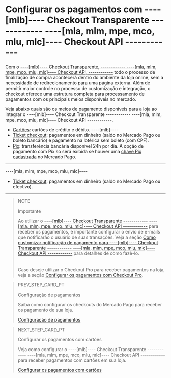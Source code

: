 # Configurar os pagamentos com ----[mlb]---- Checkout Transparente ------------ ----[mla, mlm, mpe, mco, mlu, mlc]---- Checkout API ------------

Com o [----[mlb]---- Checkout Transparente, ------------ ----[mla, mlm, mpe, mco, mlu, mlc]---- Checkout API, ------------](/developers/pt/guides/checkout-api/introduction) todo o processo de finalização de compra acontecerá dentro do ambiente da loja online, sem a necessidade de redirecionamento para uma página externa. Além de permitir maior controle no processo de customização e integração, o checkout oferece uma estrutura completa para processamento de pagamentos com os principais meios disponíveis no mercado. 

Veja abaixo quais são os meios de pagamento disponíveis para a loja ao integrar o ----[mlb]---- Checkout Transparente ------------ ----[mla, mlm, mpe, mco, mlu, mlc]---- Checkout API ------------.

* [Cartões](/developers/pt/docs/prestashop/payment-setup/cho-api/cards): cartões de crédito e débito.
----[mlb]----
* [Ticket checkout](/developers/pt/docs/prestashop/payment-setup/cho-api/ticket-checkout): pagamentos em dinheiro (saldo no Mercado Pago ou boleto bancário) e pagamento na lotérica sem boleto (com CPF).
* [Pix](/developers/pt/docs/prestashop/payment-setup/cho-api/pix): transferência bancária disponível 24h por dia. A opção de pagamento com Pix só será exibida se houver uma [chave Pix cadastrada](/developers/pt/guides/checkout-api/receiving-payment-by-pix) no Mercado Pago. 
------------
----[mla, mlm, mpe, mco, mlu, mlc]---- 
* [Ticket checkout](/developers/pt/docs/prestashop/payment-setup/cho-api/ticket-checkout): pagamentos em dinheiro (saldo no Mercado Pago ou efectivo).
------------

> NOTE
>
> Importante
>
> Ao utilizar o [----[mlb]---- Checkout Transparente ------------ ----[mla, mlm, mpe, mco, mlu, mlc]---- Checkout API ------------](/developers/pt/guides/checkout-api/introduction) para receber os pagamentos, é importante configurar o envio de e-mails que notificarão o usuário de suas transações. Veja a seção [Como customizar notificação de pagamento para ----[mlb]---- Checkout Transparente ------------ ----[mla, mlm, mpe, mco, mlu, mlc]---- Checkout API ------------](/developers/pt/docs/prestashop/how-tos/api-email-customization) para detalhes de como fazê-lo. <br>
> </br> <br/>
> Caso deseje utilizar o Checkout Pro para receber pagamentos na loja, veja a seção [Configurar os pagamentos com Checkout Pro](/developers/pt/docs/prestashop/payment-setup/cho-pro).

> PREV_STEP_CARD_PT
>
> Configuração de pagamentos
>
> Saiba como configurar os checkouts do Mercado Pago para receber os pagamento de sua loja.
>
> [Configuração de pagamentos](/developers/pt/docs/prestashop/payment-setup)

> NEXT_STEP_CARD_PT
>
> Configurar os pagamentos com cartões
>
> Veja como configurar o ----[mlb]---- Checkout Transparente ------------ ----[mla, mlm, mpe, mco, mlu, mlc]---- Checkout API ------------ para receber pagamentos com cartões em sua loja.
>
> [Configurar os pagamentos com cartões](/developers/pt/docs/prestashop/payment-setup/cho-api/cards)